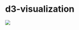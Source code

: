 # d3-visualization
<img src="https://cdn.rawgit.com/JingqiL/d3-visualization-mapping/blob/master/world-project.svg">
